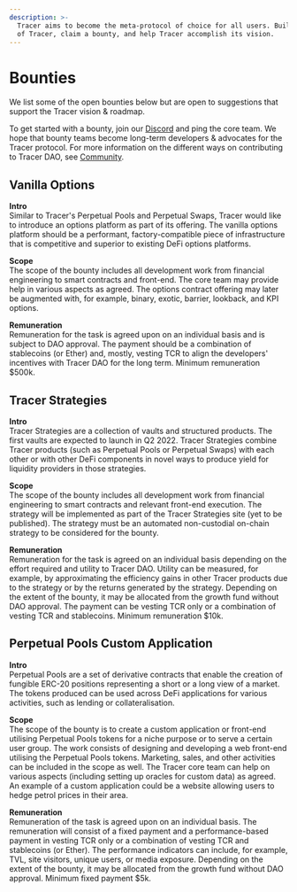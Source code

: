 ```yaml
---
description: >-
  Tracer aims to become the meta-protocol of choice for all users. Build on top
  of Tracer, claim a bounty, and help Tracer accomplish its vision.
---
```


# Bounties

We list some of the open bounties below but are open to suggestions that support the Tracer vision & roadmap.

To get started with a bounty, join our [Discord](https://discord.gg/TracerDAO) and ping the core team. We hope that bounty teams become long-term developers & advocates for the Tracer protocol. For more information on the different ways on contributing to Tracer DAO, see [Community](https://dao.docs.tracer.finance/community/contribute).

## Vanilla Options

**Intro**\
Similar to Tracer's Perpetual Pools and Perpetual Swaps, Tracer would like to introduce an options platform as part of its offering. The vanilla options platform should be a performant, factory-compatible piece of infrastructure that is competitive and superior to existing DeFi options platforms.

**Scope**\
The scope of the bounty includes all development work from financial engineering to smart contracts and front-end. The core team may provide help in various aspects as agreed. The options contract offering may later be augmented with, for example, binary, exotic, barrier, lookback, and KPI options.

**Remuneration**\
Remuneration for the task is agreed upon on an individual basis and is subject to DAO approval. The payment should be a combination of stablecoins (or Ether) and, mostly, vesting TCR to align the developers' incentives with Tracer DAO for the long term. Minimum remuneration $500k.

## Tracer Strategies

**Intro**\
Tracer Strategies are a collection of vaults and structured products. The first vaults are expected to launch in Q2 2022. Tracer Strategies combine Tracer products (such as Perpetual Pools or Perpetual Swaps) with each other or with other DeFi components in novel ways to produce yield for liquidity providers in those strategies.&#x20;

**Scope**\
The scope of the bounty includes all development work from financial engineering to smart contracts and relevant front-end execution. The strategy will be implemented as part of the Tracer Strategies site (yet to be published). The strategy must be an automated non-custodial on-chain strategy to be considered for the bounty.

**Remuneration**\
Remuneration for the task is agreed on an individual basis depending on the effort required and utility to Tracer DAO. Utility can be measured, for example, by approximating the efficiency gains in other Tracer products due to the strategy or by the returns generated by the strategy. Depending on the extent of the bounty, it may be allocated from the growth fund without DAO approval. The payment can be vesting TCR only or a combination of vesting TCR and stablecoins. Minimum remuneration $10k.

## Perpetual Pools Custom Application

**Intro**\
Perpetual Pools are a set of derivative contracts that enable the creation of fungible ERC-20 positions representing a short or a long view of a market. The tokens produced can be used across DeFi applications for various activities, such as lending or collateralisation.

**Scope**\
The scope of the bounty is to create a custom application or front-end utilising Perpetual Pools tokens for a niche purpose or to serve a certain user group. The work consists of designing and developing a web front-end utilising the Perpetual Pools tokens. Marketing, sales, and other activities can be included in the scope as well. The Tracer core team can help on various aspects (including setting up oracles for custom data) as agreed. An example of a custom application could be a website allowing users to hedge petrol prices in their area.

**Remuneration**\
Remuneration of the task is agreed upon on an individual basis. The remuneration will consist of a fixed payment and a performance-based payment in vesting TCR only or a combination of vesting TCR and stablecoins (or Ether). The performance indicators can include, for example, TVL, site visitors, unique users, or media exposure. Depending on the extent of the bounty, it may be allocated from the growth fund without DAO approval. Minimum fixed payment $5k.
